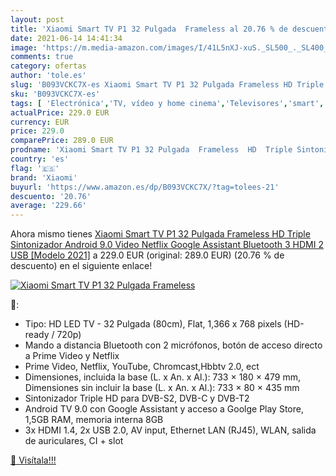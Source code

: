 ```yaml
---
layout: post
title: 'Xiaomi Smart TV P1 32 Pulgada  Frameless al 20.76 % de descuento'
date: 2021-06-14 14:41:34
image: 'https://m.media-amazon.com/images/I/41L5nXJ-xuS._SL500_._SL400_.jpg'
comments: true
category: ofertas
author: 'tole.es'
slug: 'B093VCKC7X-es Xiaomi Smart TV P1 32 Pulgada Frameless HD Triple...'
sku: 'B093VCKC7X-es'
tags: [ 'Electrónica','TV, vídeo y home cinema','Televisores','smart','tv','xiaomi', ]
actualPrice: 229.0 EUR
currency: EUR
price: 229.0
comparePrice: 289.0 EUR
prodname: 'Xiaomi Smart TV P1 32 Pulgada  Frameless  HD  Triple Sintonizador  Android 9.0  Video  Netflix  Google Assistant  Bluetooth  3 HDMI  2 USB  [Modelo 2021]'
country: 'es'
flag: '🇪🇸'
brand: 'Xiaomi'
buyurl: 'https://www.amazon.es/dp/B093VCKC7X/?tag=tolees-21'
descuento: '20.76'
average: '229.66'
---
```


Ahora mismo tienes [Xiaomi Smart TV P1 32 Pulgada  Frameless  HD  Triple Sintonizador  Android 9.0  Video  Netflix  Google Assistant  Bluetooth  3 HDMI  2 USB  [Modelo 2021]](https://www.amazon.es/dp/B093VCKC7X/?tag=tolees-21) a 229.0 EUR (original: 289.0 EUR) (20.76 %  de descuento) en el siguiente enlace!

[![Xiaomi Smart TV P1 32 Pulgada  Frameless](https://m.media-amazon.com/images/I/41L5nXJ-xuS._SL500_._SL400_.jpg)](https://www.amazon.es/dp/B093VCKC7X/?tag=tolees-21)

🔎:

- Tipo: HD LED TV - 32 Pulgada (80cm), Flat, 1,366 x 768 pixels (HD-ready / 720p)
- Mando a distancia Bluetooth con 2 micrófonos, botón de acceso directo a Prime Video y Netflix
- Prime Video, Netflix, YouTube, Chromcast,Hbbtv 2.0, ect
- Dimensiones, incluida la base (L. x An. x Al.): 733 × 180 × 479 mm, Dimensiones sin incluir la base (L. x An. x Al.): 733 × 80 × 435 mm
- Sintonizador Triple HD para DVB-S2, DVB-C y DVB-T2
- Android TV 9.0 con Google Assistant y acceso a Goolge Play Store, 1,5GB RAM, memoria interna 8GB
- 3x HDMI 1.4, 2x USB 2.0, AV input, Ethernet LAN (RJ45), WLAN, salida de auriculares, CI + slot

[🛒 Visítala!!!](https://www.amazon.es/dp/B093VCKC7X/?tag=tolees-21)

